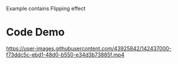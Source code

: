 Example contains Flipping effect

# Code Demo

https://user-images.githubusercontent.com/43925842/142437000-f73ddc5c-ebd1-48d0-b550-e34d3b73885f.mp4

